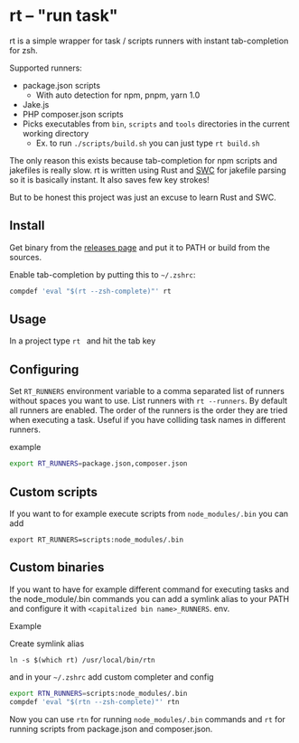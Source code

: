 
# rt – "run task"

rt is a simple wrapper for task / scripts runners with instant tab-completion
for zsh.

Supported runners:

- package.json scripts
    - With auto detection for npm, pnpm, yarn 1.0
- Jake.js
- PHP composer.json scripts
- Picks executables from `bin`, `scripts` and `tools` directories in the current
  working directory
    - Ex. to run `./scripts/build.sh` you can just type `rt build.sh`

The only reason this exists because tab-completion for npm scripts and jakefiles
is really slow. rt is written using Rust and [SWC](https://swc.rs/) for jakefile
parsing so it is basically instant. It also saves few key strokes!

But to be honest this project was just an excuse to learn Rust and SWC.

## Install

Get binary from the [releases page](https://github.com/esamattis/rt/releases)
and put it to PATH or build from the sources.

Enable tab-completion by putting this to  `~/.zshrc`:

```sh
compdef 'eval "$(rt --zsh-complete)"' rt
```


## Usage

In a project type `rt ` and hit the tab key

## Configuring

Set `RT_RUNNERS` environment variable to a comma separated list of runners without spaces you
want to use. List runners with `rt --runners`. By default all
runners are enabled. The order of the runners is the order they are tried when executing a task.
Useful if you have colliding task names in different runners.

example

```sh
export RT_RUNNERS=package.json,composer.json
```

## Custom scripts

If you want to for example execute scripts from `node_modules/.bin` you can add

```
export RT_RUNNERS=scripts:node_modules/.bin
```

## Custom binaries

If you want to have for example different command for executing tasks and the node_module/.bin commands
you can add a symlink alias to your PATH and configure it with `<capitalized bin name>_RUNNERS`.
env.

Example

Create symlink alias

```
ln -s $(which rt) /usr/local/bin/rtn
```

and in your `~/.zshrc` add custom completer and config

```sh
export RTN_RUNNERS=scripts:node_modules/.bin
compdef 'eval "$(rtn --zsh-complete)"' rtn
```

Now you can use `rtn` for running `node_modules/.bin` commands and `rt` for running scripts from package.json and composer.json.
